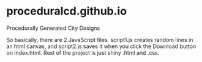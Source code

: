 # proceduralcd.github.io
Procedurally Generated City Designs

So basically, there are 2 JavaScript files. script1.js creates random lines in an html canvas, and script2.js saves it when you click the Download button on index.html. Rest of the project is just shiny .html and .css.
